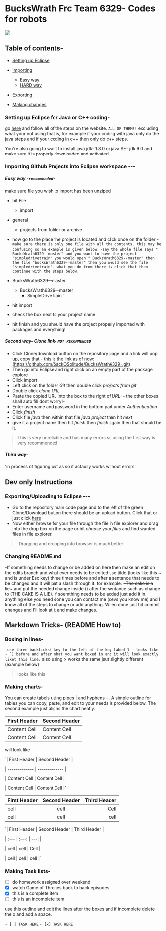 # BucksWrath Frc Team 6329- Codes for robots
![](https://scontent.fzty2-1.fna.fbcdn.net/v/t1.0-1/p200x200/23621614_1895119097169785_7334045388425560233_n.png?oh=8a1ba47460b295445c007e9880f0645e&oe=5A9254F0)

## Table of contents-
- [Setting up Eclipse](https://github.com/SackOSolitude/BucksWrath6329-/blob/master/README.md#setting-up-eclipse-for-java-or-c-coding-)

- [Importing](https://github.com/SackOSolitude/BucksWrath6329-/blob/master/README.md#importing-github-projects-into-eclipse-workspace----)
  + [Easy way](//github.com/SackOSolitude/BucksWrath6329-/blob/master/README.md#easy-way--recommended-)
  + [HARD way](https://github.com/SackOSolitude/BucksWrath6329-/blob/master/README.md#second-way--clone-link--not-recommended)

- [Exporting](https://github.com/SackOSolitude/BucksWrath6329-/blob/master/README.md#exportinguploading-to-eclipse----)

- [Making changes](https://github.com/SackOSolitude/BucksWrath6329-/blob/master/README.md#changing-readmemd)

### Setting up Eclipse for Java or C++ coding-
go [here](https://wpilib.screenstepslive.com/s/currentCS/m/java/l/599681-installing-eclipse-c-java) and follow all of the steps on the website. `ALL OF THEM!!` excluding what your not using that is, for example if your coding with java only do the java steps and if your coding in c++ then only do c++ steps.

You're also going to want to install java jdk- 1.8.0 or java SE- jdk 9.0 and make sure it is properly downloaded and activated.

### Importing Github Projects into Eclipse workspace ---  
##### Easy way -`recommended`-
make sure file you wish to import has been unziped 
- hit File 
     - import 
- general
   - projects from folder or archive
- now go to the place the project is located and click once on the folder 
-` make sure there is only one file with all the contents. this may be confusing so an example is given below.`
-`say the whole file says " BucksWrath6329--master" and you want to have the project "simpledrivetrain"
you would open " BucksWrath6329--master" then the file "bucksWrath6329--master" then you would see the file "simpledrivetrain". what you do from there is click that then continue with the steps below.` 

- BucksWrath6329--master
   - BucksWrath6329--master
     - SimpleDriveTrain `
   
  
- hit import 
-  check the box next to your project name 
- hit finish and you should have the project properly imported with packages and everything!

##### Second way- Clone link- `NOT RECOMMENDED`
- Click Clone/download button on the repository page and a link will pop up, copy that - this is the link as of now: (https://github.com/SackOSolitude/BucksWrath6329-.git)
- Then go into Eclipse and right click on an empty part of the package explore
- Click import
- Left click on the folder *Git* then double click *projects from git*  
- Double click *clone URL*
- Paste the copied URL into the box to the right of *URL:* - the other boxes shall auto fill dont worry!-
- Enter username and password in the bottom part under *Authentication* 
- Click *finish* 
- Click file *java* then within that file *java project* then hit *next* 
- give it a project name then hit *finish* then *finish* again then that should be it.
>This is very unreliable and has many errors so using the first way is very recommended
##### Third way-
'in process of figuring out as so it actaully works without errors'

## Dev only Instructions
### Exporting/Uploading to Eclipse ---
+  Go to the repository main code page and to the left of the green Clone/Download button there should be an upload button. Click that or just click [here](https://github.com/SackOSolitude/BucksWrath6329-/upload/master) 
+ Now either browse for your file through the file in file explorer and drag into the drop box on the page  or hit *choose your files* and find wanted files in file explorer.
> 'Dragging and dropping into browser is much better'




### Changing README.md
-If something needs to change or be added on here then make an edit on the edits branch and what ever needs to be edited use tilde (looks like this ~ and is under Esc key) three times before and after a sentance that needs to be changed and it will put a slash through it. for example: ~~~The cake is a lie~~~ and put the needed change inside () after the sentance such as change to (THE CAKE IS A LIE). if soemthing needs to be added just add it in. anything else you need done you can contact me (devs you know me) and I know all of the steps to change or add anything. When done just hit commit changes and I'll look at it and make changes.





## Markdown Tricks- (README How to)

### Boxing in lines-
``` use three backticks( key to the left of the key labed 1 - looks like - `) before and after what you want boxed in and it will look exactly liket this line.```
also using >  works the same jsut slightly different (example below)
> looks like this 
### Making charts-
You can create tabels using pipes | and hyphens - .
A simple outline for tables you can copy, paste, and edit to your needs is provided below. The second example just aligns the chart neatly.


| First Header  | Second Header |
| ------------- | ------------- |
| Content Cell  | Content Cell  |
| Content Cell  | Content Cell  |
 will look like 
 
`| First Header  | Second Header |

| ------------- | ------------- |

| Content Cell  | Content Cell  |

| Content Cell  | Content Cell  |`

| First Header | Second Header | Third Header |
| :---         |     :---:      |  ---: |
| cell  | cell     | Cell   |
| cell     | cell      | cell      |




`| First Header | Second Header | Third Header |

| :---         |     :---:      |          ---: |

| cell  | cell     | Cell   |

| cell     | cell      | cell      |`



### Making Task lists-
- [ ] do homework assigned over weekend   
- [x]  watch Game of Thrones back to back episodes
- [x] this is a complete item
- [ ] this is an incomplete item

use this outline and edit the lines after the boxes and if incomplete delete the x and add a space.

` - [ ] TASK HERE `
` - [x] TASK HERE `





